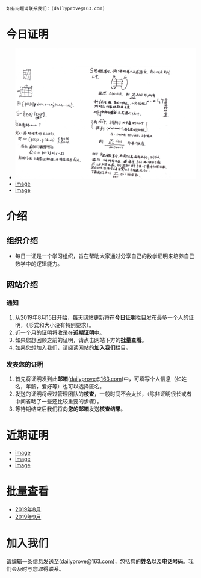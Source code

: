 ``
如有问题请联系我们：(dailyprove@163.com)
``
# 今日证明 
* ![image](https://github.com/Jasonli08/dailyprove.github.io/blob/master/Proves1908/001.jpg)
* [image](https://github.com/Jasonli08/dailyprove.github.io/blob/master/Proves1908/002.jpg)
* [image](https://github.com/Jasonli08/dailyprove.github.io/blob/master/Proves1908/003.jpg)

# 介绍
## 组织介绍
- 每日一证是一个学习组织，旨在帮助大家通过分享自己的数学证明来培养自己数学中的逻辑能力。

## 网站介绍
### 通知
1. 从2019年8月15日开始，每天网站更新将在**今日证明**栏目发布最多一个人的证明，（形式和大小没有特别要求）。
1. 近一个月的证明将收录在**近期证明**中。
1. 如果您想回顾之前的证明，请点击网站下方的**批量查看**。
1. 如果您想加入我们，请阅读网站的**加入我们**栏目。
### 发表您的证明
1. 首先将证明发到此**邮箱**(dailyprove@163.com)中，可填写个人信息（如姓名，年龄，爱好等）也可以选择匿名。
1. 发送的证明将经过管理团队的**核查**，一般时间不会太长，（除非证明很长或者中间省略了一些还比较重要的步骤）。
1. 等待期结束后我们将向**您的邮箱**发送**核查结果**。
# 近期证明
* [image](https://github.com/Jasonli08/dailyprove.github.io/blob/master/Proves1908/001.jpg)
* [image](https://github.com/Jasonli08/dailyprove.github.io/blob/master/Proves1908/002.jpg)
* [image](https://github.com/Jasonli08/dailyprove.github.io/blob/master/Proves1908/003.jpg)
# 批量查看
* [2019年8月](https://pan.baidu.com/s/1A7VrAwpMZ--Yms5bNng3rA)
* [2019年9月](https://pan.baidu.com/s/1HiNTzZ5pI9TlVapYQfwHpQ)

# 加入我们
请编辑一条信息发送至(dailyprove@163.com)，包括您的**姓名**以及**电话号码**。我们会及时与您取得联系。
